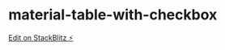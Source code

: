 # material-table-with-checkbox

[Edit on StackBlitz ⚡️](https://stackblitz.com/edit/material-table-with-checkbox)